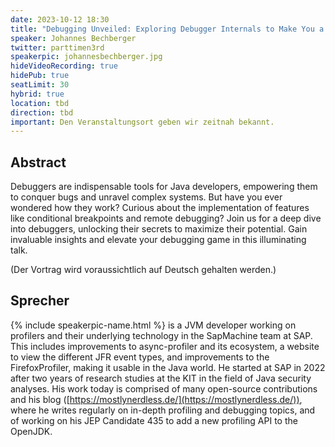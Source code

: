 ```yaml
---
date: 2023-10-12 18:30
title: "Debugging Unveiled: Exploring Debugger Internals to Make You a Better Developer"
speaker: Johannes Bechberger
twitter: parttimen3rd
speakerpic: johannesbechberger.jpg
hideVideoRecording: true
hidePub: true
seatLimit: 30
hybrid: true
location: tbd
direction: tbd
important: Den Veranstaltungsort geben wir zeitnah bekannt.
---
```


## Abstract

Debuggers are indispensable tools for Java developers, empowering them to conquer bugs and unravel complex systems. But have you ever wondered how they work? Curious about the implementation of features like conditional breakpoints and remote debugging? Join us for a deep dive into debuggers, unlocking their secrets to maximize their potential. Gain invaluable insights and elevate your debugging game in this illuminating talk.

(Der Vortrag wird voraussichtlich auf Deutsch gehalten werden.)

## Sprecher

{% include speakerpic-name.html %} is a JVM developer working on profilers and their underlying technology in the SapMachine team at SAP. This includes improvements to async-profiler and its ecosystem, a website to view the different JFR event types, and improvements to the FirefoxProfiler, making it usable in the Java world. He started at SAP in 2022 after two years of research studies at the KIT in the field of Java security analyses. His work today is comprised of many open-source contributions and his blog ([https://mostlynerdless.de/](https://mostlynerdless.de/)), where he writes regularly on in-depth profiling and debugging topics, and of working on his JEP Candidate 435 to add a new profiling API to the OpenJDK.

